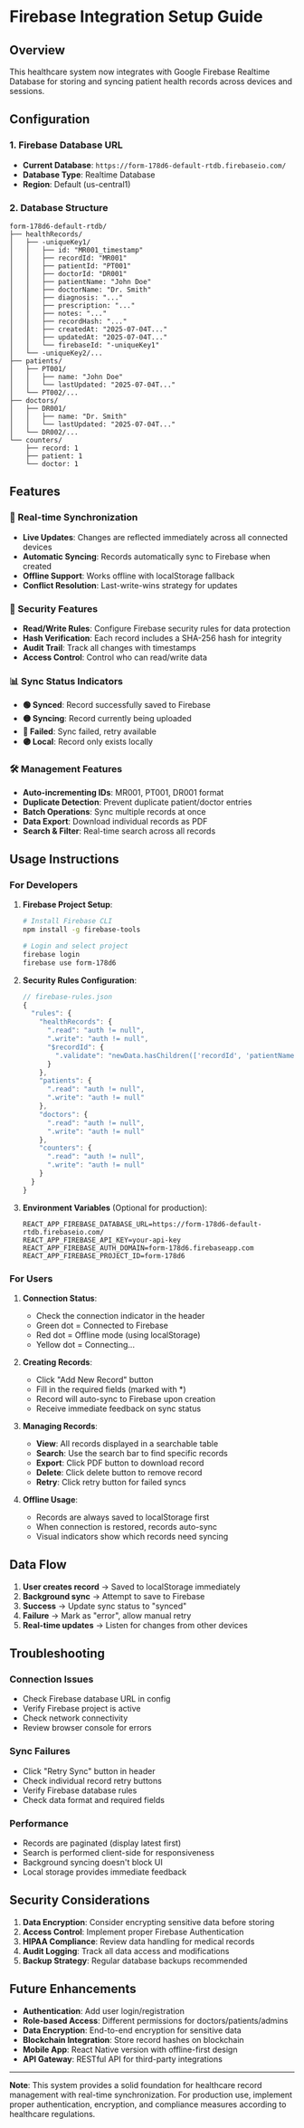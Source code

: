# Firebase Integration Setup Guide

## Overview
This healthcare system now integrates with Google Firebase Realtime Database for storing and syncing patient health records across devices and sessions.

## Configuration

### 1. Firebase Database URL
- **Current Database**: `https://form-178d6-default-rtdb.firebaseio.com/`
- **Database Type**: Realtime Database
- **Region**: Default (us-central1)

### 2. Database Structure
```
form-178d6-default-rtdb/
├── healthRecords/
│   ├── -uniqueKey1/
│   │   ├── id: "MR001_timestamp"
│   │   ├── recordId: "MR001"
│   │   ├── patientId: "PT001"
│   │   ├── doctorId: "DR001"
│   │   ├── patientName: "John Doe"
│   │   ├── doctorName: "Dr. Smith"
│   │   ├── diagnosis: "..."
│   │   ├── prescription: "..."
│   │   ├── notes: "..."
│   │   ├── recordHash: "..."
│   │   ├── createdAt: "2025-07-04T..."
│   │   ├── updatedAt: "2025-07-04T..."
│   │   └── firebaseId: "-uniqueKey1"
│   └── -uniqueKey2/...
├── patients/
│   ├── PT001/
│   │   ├── name: "John Doe"
│   │   └── lastUpdated: "2025-07-04T..."
│   └── PT002/...
├── doctors/
│   ├── DR001/
│   │   ├── name: "Dr. Smith"
│   │   └── lastUpdated: "2025-07-04T..."
│   └── DR002/...
└── counters/
    ├── record: 1
    ├── patient: 1
    └── doctor: 1
```

## Features

### 🔄 Real-time Synchronization
- **Live Updates**: Changes are reflected immediately across all connected devices
- **Automatic Syncing**: Records automatically sync to Firebase when created
- **Offline Support**: Works offline with localStorage fallback
- **Conflict Resolution**: Last-write-wins strategy for updates

### 🔐 Security Features
- **Read/Write Rules**: Configure Firebase security rules for data protection
- **Hash Verification**: Each record includes a SHA-256 hash for integrity
- **Audit Trail**: Track all changes with timestamps
- **Access Control**: Control who can read/write data

### 📊 Sync Status Indicators
- **🟢 Synced**: Record successfully saved to Firebase
- **🟡 Syncing**: Record currently being uploaded
- **🔴 Failed**: Sync failed, retry available
- **🟣 Local**: Record only exists locally

### 🛠️ Management Features
- **Auto-incrementing IDs**: MR001, PT001, DR001 format
- **Duplicate Detection**: Prevent duplicate patient/doctor entries
- **Batch Operations**: Sync multiple records at once
- **Data Export**: Download individual records as PDF
- **Search & Filter**: Real-time search across all records

## Usage Instructions

### For Developers

1. **Firebase Project Setup**:
   ```bash
   # Install Firebase CLI
   npm install -g firebase-tools
   
   # Login and select project
   firebase login
   firebase use form-178d6
   ```

2. **Security Rules Configuration**:
   ```javascript
   // firebase-rules.json
   {
     "rules": {
       "healthRecords": {
         ".read": "auth != null",
         ".write": "auth != null",
         "$recordId": {
           ".validate": "newData.hasChildren(['recordId', 'patientName', 'doctorName', 'diagnosis'])"
         }
       },
       "patients": {
         ".read": "auth != null",
         ".write": "auth != null"
       },
       "doctors": {
         ".read": "auth != null",
         ".write": "auth != null"
       },
       "counters": {
         ".read": "auth != null",
         ".write": "auth != null"
       }
     }
   }
   ```

3. **Environment Variables** (Optional for production):
   ```env
   REACT_APP_FIREBASE_DATABASE_URL=https://form-178d6-default-rtdb.firebaseio.com/
   REACT_APP_FIREBASE_API_KEY=your-api-key
   REACT_APP_FIREBASE_AUTH_DOMAIN=form-178d6.firebaseapp.com
   REACT_APP_FIREBASE_PROJECT_ID=form-178d6
   ```

### For Users

1. **Connection Status**:
   - Check the connection indicator in the header
   - Green dot = Connected to Firebase
   - Red dot = Offline mode (using localStorage)
   - Yellow dot = Connecting...

2. **Creating Records**:
   - Click "Add New Record" button
   - Fill in the required fields (marked with *)
   - Record will auto-sync to Firebase upon creation
   - Receive immediate feedback on sync status

3. **Managing Records**:
   - **View**: All records displayed in a searchable table
   - **Search**: Use the search bar to find specific records
   - **Export**: Click PDF button to download record
   - **Delete**: Click delete button to remove record
   - **Retry**: Click retry button for failed syncs

4. **Offline Usage**:
   - Records are always saved to localStorage first
   - When connection is restored, records auto-sync
   - Visual indicators show which records need syncing

## Data Flow

1. **User creates record** → Saved to localStorage immediately
2. **Background sync** → Attempt to save to Firebase
3. **Success** → Update sync status to "synced"
4. **Failure** → Mark as "error", allow manual retry
5. **Real-time updates** → Listen for changes from other devices

## Troubleshooting

### Connection Issues
- Check Firebase database URL in config
- Verify Firebase project is active
- Check network connectivity
- Review browser console for errors

### Sync Failures
- Click "Retry Sync" button in header
- Check individual record retry buttons
- Verify Firebase database rules
- Check data format and required fields

### Performance
- Records are paginated (display latest first)
- Search is performed client-side for responsiveness
- Background syncing doesn't block UI
- Local storage provides immediate feedback

## Security Considerations

1. **Data Encryption**: Consider encrypting sensitive data before storing
2. **Access Control**: Implement proper Firebase Authentication
3. **HIPAA Compliance**: Review data handling for medical records
4. **Audit Logging**: Track all data access and modifications
5. **Backup Strategy**: Regular database backups recommended

## Future Enhancements

- **Authentication**: Add user login/registration
- **Role-based Access**: Different permissions for doctors/patients/admins
- **Data Encryption**: End-to-end encryption for sensitive data
- **Blockchain Integration**: Store record hashes on blockchain
- **Mobile App**: React Native version with offline-first design
- **API Gateway**: RESTful API for third-party integrations

---

**Note**: This system provides a solid foundation for healthcare record management with real-time synchronization. For production use, implement proper authentication, encryption, and compliance measures according to healthcare regulations.
